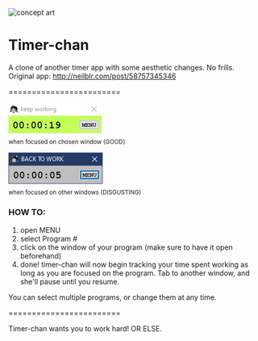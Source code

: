 ![concept art](timerchanconcepts.png)

# Timer-chan
A clone of another timer app with some aesthetic changes. No frills.  
Original app: http://neilblr.com/post/58757345346  
<!-- archive: https://web.archive.org/web/20190213201147/https://neilblr.com/post/58757345346) -->

========================

![active](active.png)  
<sub>when focused on chosen window (GOOD)</sub>  
  
![idle](idle.png)  
<sub>when focused on other windows (DISGUSTING)</sub> 

### HOW TO:
1. open MENU
2. select Program #
3. click on the window of your program (make sure to have it open beforehand)
4. done! timer-chan will now begin tracking your time spent working as long as you are focused on the program. Tab to another window, and she'll pause until you resume.

You can select multiple programs, or change them at any time.

========================

Timer-chan wants you to work hard! OR ELSE.
